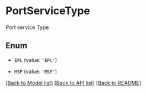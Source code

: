 # PortServiceType

Port service Type

## Enum

* `EPL` (value: `'EPL'`)

* `MSP` (value: `'MSP'`)

[[Back to Model list]](../README.md#documentation-for-models) [[Back to API list]](../README.md#documentation-for-api-endpoints) [[Back to README]](../README.md)


